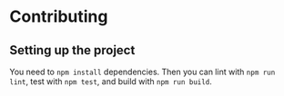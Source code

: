 # Contributing

## Setting up the project

You need to `npm install` dependencies. Then you can lint with
`npm run lint`, test with `npm test`, and build with `npm run build`.
